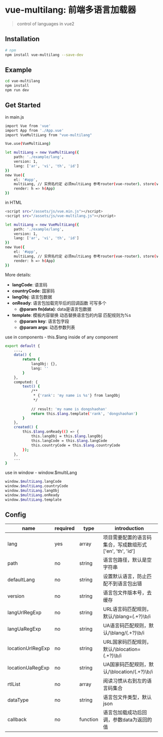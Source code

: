 # vue-multilang: 前端多语言加载器
> control of languages in vue2

## Installation

```bash
# npm
npm install vue-multilang --save-dev
```

## Example

```bash
cd vue-multilang
npm install
npm run dev
```

## Get Started

in main.js
```bash
import Vue from 'vue'
import App from './App.vue'
import VueMultiLang from "vue-multilang"

Vue.use(VueMultiLang)

let multiLang = new VueMultiLang({
    path: './example/lang',
    version: 1,
    lang: ['ar', 'vi', 'th', 'id']
})
new Vue({
    el: '#app',
    multiLang, // 实例名约定 必须multiLang 参考router(vue-router)、store(vuex)
    render: h => h(App)
})
```
in HTML
```bash
<script src="/assets/js/vue.min.js"></script>
<script src="/assets/js/vue-multilang.js"></script>

let multiLang = new VueMultiLang({
    path: './example/lang',
    version: 1,
    lang: ['ar', 'vi', 'th', 'id']
})
new Vue({
    el: '#app',
    multiLang, // 实例名约定 必须multiLang 参考router(vue-router)、store(vuex)
    render: h => h(App)
})
```

More details:
- **langCode**: 语言码
- **countryCode**: 国家码
- **langObj**: 语言包数据
- **onReady**: 语言包加载完毕后的回调函数 可写多个
    - **@param fn(data)**: data是语言包数据
- **template**: 模板内容替换 动态替换语言包的内容 匹配规则为%s
    - **@param key**: 语言包字段
    - **@param args**: 动态参数列表
    
use in components - this.$lang inside of any component
```bash 
export default {
    ...,
    data() {
        return {
            langObj: {},
            lang: ''
        }
    },
    computed: {
        text() {
            /**
             * {'rank': 'my name is %s'} from langObj 
             */
             
            // result: 'my name is dongshaohan'
            return this.$lang.template('rank', 'dongshaohan')
        }
    },
    created() {
        this.$lang.onReady(() => {
            this.langObj = this.$lang.langObj
            this.langCode = this.$lang.langCode
            this.countryCode = this.$lang.countryCode
        });
    },
    ...
}
```
use in window - window.$multiLang
```bash
window.$multiLang.langCode
window.$multiLang.countryCode
window.$multiLang.langObj
window.$multiLang.onReady
window.$multiLang.template
```

## Config
|name|required|type|introduction|
|----|----|----|----|
|lang|yes|array|项目需要配置的语言码集合，写成数组形式['en', 'th', 'id']|
|path|no|string|语言包路径，默认是空字符串|
|defaultLang|no|string|设置默认语言，防止匹配不到语言包出错|
|version|no|string|语言包文件版本号，去缓存|
|langUrlRegExp|no|string|URL语言码匹配规则，默认/\blang=(.+?)\b/i|
|langUaRegExp|no|string|UA语言码匹配规则，默认/\blang\/(.+?)\b/i|
|locationUrlRegExp|no|string|URL国家码匹配规则，默认/\blocation=(.+?)\b/i|
|locationUaRegExp|no|string|UA国家码匹配规则，默认/\blocation\/(.+?)\b/i|
|rtlList|no|array|阅读习惯从右到左的语言码集合|
|dataType|no|string|语言包文件类型，默认json|
|callback|no|function|语言包加载成功后回调，参数data为返回的值|